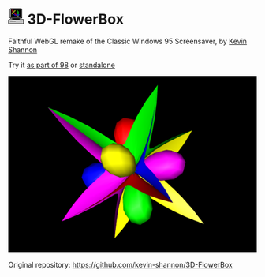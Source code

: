 # ![](../../images/icons/pipes-32x32.png) 3D-FlowerBox

Faithful WebGL remake of the Classic Windows 95 Screensaver, by [Kevin Shannon](https://github.com/kevin-shannon)

Try it [as part of 98]() or [standalone](programs/3D-FlowerBox/)

![FlowerBox](img/FlowerBox.PNG)

Original repository: https://github.com/kevin-shannon/3D-FlowerBox
